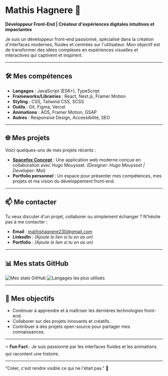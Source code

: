 # Mathis Hagnere 👋

**Développeur Front-End | Créateur d'expériences digitales intuitives et impactantes**

Je suis un développeur front-end passionné, spécialisé dans la création d'interfaces modernes, fluides et centrées sur l'utilisateur. Mon objectif est de transformer des idées complexes en expériences visuelles et interactives qui captivent et inspirent.

---

## 🛠️ Mes compétences

- **Langages** : JavaScript (ES6+), TypeScript
- **Frameworks/Librairies** : React, Next.js, Framer Motion
- **Styling** : CSS, Tailwind CSS, SCSS
- **Outils** : Git, Figma, Vercel
- **Animations** : AOS, Framer Motion, GSAP
- **Autres** : Responsive Design, Accessibilité, SEO

---

## 🌐 Mes projets

Voici quelques-uns de mes projets récents :

- **[Spacefox Concept](https://spacefox-app.vercel.app/)** : Une application web moderne conçue en collaboration avec Hugo Mouysset. *(Designer: Hugo Mouysset | Developer: Moi)*
- **Portfolio personnel** : Un espace pour présenter mes compétences, mes projets et ma vision du développement front-end.

---

## 📫 Me contacter

Tu veux discuter d'un projet, collaborer ou simplement échanger ? N'hésite pas à me contacter :

- **Email** : [mathishagnere230@gmail.com](mailto:mathishagnere230@gmail.com)
- **LinkedIn** : *(Ajoute le lien si tu en as un)*
- **Portfolio** : *(Ajoute le lien si tu en as un)*

---

## 📊 Mes stats GitHub

![Mes stats GitHub](https://github-readme-stats.vercel.app/api?username=Sen667&show_icons=true&theme=radical)
![Langages les plus utilisés](https://github-readme-stats.vercel.app/api/top-langs/?username=Sen667&layout=compact&theme=radical)

---

## 🎯 Mes objectifs

- Continuer à apprendre et à maîtriser les dernières technologies front-end.
- Collaborer sur des projets innovants et créatifs.
- Contribuer à des projets open-source pour partager mes connaissances.

---

⭐ **Fun Fact** : Je suis passionné par les interfaces fluides et les animations qui racontent une histoire.

---
"Créer, c'est rendre visible ce qui ne l'était pas." 🚀
